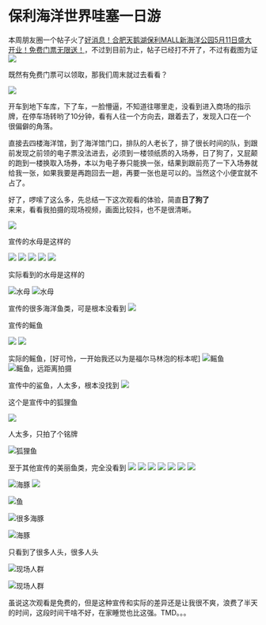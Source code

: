 # 保利海洋世界哇塞一日游
本周朋友圈一个帖子火了[好消息！合肥天鹅湖保利MALL新海洋公园5月11日盛大开业！免费门票无限送！](https://v.biangeng88.cn/VUFTDSMk?t=1557646941&from=timeline&isappinstalled=0&openid=oVR8m5-sBxaNQ-LjCoPlKdfmxcu8)，不过到目前为止，帖子已经打不开了，不过有截图为证
![](https://ws3.sinaimg.cn/large/006tNc79ly1g2ywynal2ej30u00zydlq.jpg)

既然有免费门票可以领取，那我们周末就过去看看？

![](https://timgsa.baidu.com/timg?image&quality=80&size=b9999_10000&sec=1554010297341&di=e004babfc349b0c412e67958928231b1&imgtype=0&src=http%3A%2F%2Fres.youth.cn%2Farticle_201803_03_03c_5a9a704d583d9.jpg)

开车到地下车库，下了车，一脸懵逼，不知道往哪里走，没看到进入商场的指示牌，在停车场转哟了10分钟，看有人往一个方向去，跟着去了，发现入口在一个很偏僻的角落。

直接去四楼海洋馆，到了海洋馆门口，排队的人老长了，排了很长时间的队，到跟前发现之前领的电子票没法进去，必须到一楼领纸质的入场券，日了狗了，又屁颠的跑到一楼换取入场券，本以为电子券只能换一张，结果到跟前亮了一下入场券就给我一张，如果我要是再跑回去一趟，再要一张也是可以的。当然这个小便宜就不占了。

好了，啰嗦了这么多，先总结一下这次观看的体验，简直**日了狗了**  
来来，看看我拍摄的现场视频，画面比较抖，也不是很清晰。

[![](https://ws2.sinaimg.cn/large/006tNc79ly1g2zfwx1c5oj31280lcjys.jpg)](http://t.cn/EK4fnI7?m=4371412104011844&u=2073145212)

宣传的水母是这样的

![](https://img2.centos.bz/2019/05/09/yk15oubrzil7.gif)
![](https://img2.centos.bz/2019/05/09/p0w7mkhafcq4.gif)
![](https://img2.centos.bz/2019/05/09/akryxdmzte7c.jpeg)
![](https://img2.centos.bz/2019/05/09/hb38nfuc7jz1.jpeg)
![](https://img2.centos.bz/2019/05/09/pswczh0arebj.jpeg)

实际看到的水母是这样的

![水母](https://ws2.sinaimg.cn/large/006tNc79ly1g2ywhij332j30u01407wh.jpg)
![水母](https://ws1.sinaimg.cn/large/006tNc79ly1g2ywhfd8xsj30u0140hd1.jpg)

宣传的很多海洋鱼类，可是根本没看到
![](https://img2.centos.bz/2019/05/09/xs2o4qzbie1h.gif)

宣传的鳐鱼

![](https://img2.centos.bz/2019/05/09/bz8wcl3poefn.gif)
![](https://img2.centos.bz/2019/05/09/6lr1pbtnm4q2.gif)


实际的鳐鱼，[好可怜，一开始我还以为是福尔马林泡的标本呢]
![鳐鱼](https://ws1.sinaimg.cn/large/006tNc79ly1g2ywh6cwyvj30u0140hdt.jpg)
![鳐鱼，远距离拍摄](https://ws3.sinaimg.cn/large/006tNc79ly1g2ywh9muf6j30u0140b29.jpg)

宣传中的鲨鱼，人太多，根本没找到
![](https://img2.centos.bz/2019/05/09/ltaokqnwi8r0.gif)

这个是宣传中的狐狸鱼

![](https://img2.centos.bz/2019/05/09/qzvb8ignk76f.gif)

人太多，只拍了个铭牌

![狐狸鱼](https://ws3.sinaimg.cn/large/006tNc79ly1g2ywh3zha7j31400u01kx.jpg)

至于其他宣传的美丽鱼类，完全没看到
![](https://img2.centos.bz/2019/05/09/9obv8kc4yenf.gif)
![](https://img2.centos.bz/2019/05/09/z3uo61wy2t5s.jpeg)
![](https://img2.centos.bz/2019/05/09/7mvf2s0qxt86.jpeg)
![](https://img2.centos.bz/2019/05/09/jeo2pg6dz4xn.jpeg)
![](https://img2.centos.bz/2019/05/09/3yqsn2h9ak6c.jpeg)
![](https://img2.centos.bz/2019/05/09/5ve37s8qiukr.jpeg)
![](https://img2.centos.bz/2019/05/09/zdq4g7hovf29.jpeg)

![海豚](https://ws2.sinaimg.cn/large/006tNc79ly1g2ywhnvvy7j30u0140u0x.jpg)
![](https://ws2.sinaimg.cn/large/006tNc79ly1g2ywhkut96j30u01404qp.jpg)

![鱼](https://ws4.sinaimg.cn/large/006tNc79ly1g2ywhbv2sfj30u01401kx.jpg)

![很多海豚](https://ws3.sinaimg.cn/large/006tNc79ly1g2ywgusffdj31400u0e81.jpg)

![海豚](https://ws2.sinaimg.cn/large/006tNc79ly1g2ywgp0qhuj30u0140npd.jpg)

只看到了很多人头，很多人头

![现场人群](https://ws2.sinaimg.cn/large/006tNc79ly1g2ywhaqtbmj30u01401kx.jpg)

![现场人群](https://ws1.sinaimg.cn/large/006tNc79ly1g2ywh817icj30u0140b29.jpg)

虽说这次观看是免费的，但是这种宣传和实际的差异还是让我很不爽，浪费了半天的时间，这段时间干啥不好，在家睡觉也比这强。TMD。。。
